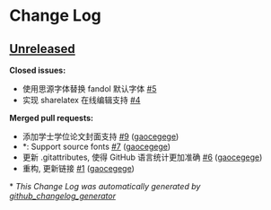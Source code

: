 # Change Log

## [Unreleased](https://github.com/dyweb/SJTUThesis/tree/HEAD)

**Closed issues:**

- 使用思源字体替换 fandol 默认字体 [\#5](https://github.com/dyweb/SJTUThesis/issues/5)
- 实现 sharelatex 在线编辑支持 [\#4](https://github.com/dyweb/SJTUThesis/issues/4)

**Merged pull requests:**

- 添加学士学位论文封面支持 [\#9](https://github.com/dyweb/SJTUThesis/pull/9) ([gaocegege](https://github.com/gaocegege))
- \*: Support source fonts [\#7](https://github.com/dyweb/SJTUThesis/pull/7) ([gaocegege](https://github.com/gaocegege))
- 更新 .gitattributes, 使得 GitHub 语言统计更加准确 [\#6](https://github.com/dyweb/SJTUThesis/pull/6) ([gaocegege](https://github.com/gaocegege))
- 重构, 更新链接 [\#1](https://github.com/dyweb/SJTUThesis/pull/1) ([gaocegege](https://github.com/gaocegege))



\* *This Change Log was automatically generated by [github_changelog_generator](https://github.com/skywinder/Github-Changelog-Generator)*
